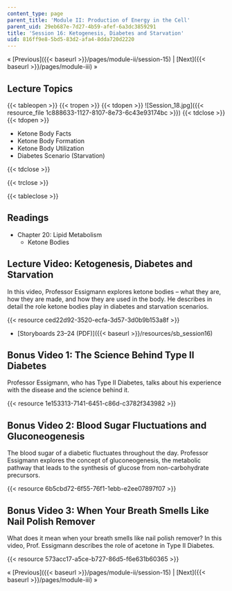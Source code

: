 ```yaml
---
content_type: page
parent_title: 'Module II: Production of Energy in the Cell'
parent_uid: 29eb687e-7d27-4b59-afef-6a3dc3859291
title: 'Session 16: Ketogenesis, Diabetes and Starvation'
uid: 816ff9e8-5bd5-83d2-afa4-8dda720d2220
---
```


« [Previous]({{< baseurl >}}/pages/module-ii/session-15) | [Next]({{< baseurl >}}/pages/module-iii) »

Lecture Topics
--------------

{{< tableopen >}}
{{< tropen >}}
{{< tdopen >}}
![Session_18.jpg]({{< resource_file 1c888633-1127-8107-8e73-6c43e93174bc >}})
{{< tdclose >}}
{{< tdopen >}}


*   Ketone Body Facts
*   Ketone Body Formation
*   Ketone Body Utilization
*   Diabetes Scenario (Starvation)


{{< tdclose >}}

{{< trclose >}}

{{< tableclose >}}

Readings
--------

*   Chapter 20: Lipid Metabolism
    *   Ketone Bodies

Lecture Video: Ketogenesis, Diabetes and Starvation
---------------------------------------------------

In this video, Professor Essigmann explores ketone bodies – what they are, how they are made, and how they are used in the body. He describes in detail the role ketone bodies play in diabetes and starvation scenarios.

{{< resource ced22d92-3520-ecfa-3d57-3d0b9b153a8f >}}

*   [Storyboards 23–24 (PDF)]({{< baseurl >}}/resources/sb_session16)

Bonus Video 1: The Science Behind Type II Diabetes
--------------------------------------------------

Professor Essigmann, who has Type II Diabetes, talks about his experience with the disease and the science behind it.

{{< resource 1e153313-7141-6451-c86d-c3782f343982 >}}

Bonus Video 2: Blood Sugar Fluctuations and Gluconeogenesis
-----------------------------------------------------------

The blood sugar of a diabetic fluctuates throughout the day. Professor Essigmann explores the concept of gluconeogenesis, the metabolic pathway that leads to the synthesis of glucose from non-carbohydrate precursors.

{{< resource 6b5cbd72-6f55-76f1-1ebb-e2ee07897f07 >}}

Bonus Video 3: When Your Breath Smells Like Nail Polish Remover
---------------------------------------------------------------

What does it mean when your breath smells like nail polish remover? In this video, Prof. Essigmann describes the role of acetone in Type II Diabetes.

{{< resource 573acc17-a5ce-b727-86d5-f6e631b60365 >}}

« [Previous]({{< baseurl >}}/pages/module-ii/session-15) | [Next]({{< baseurl >}}/pages/module-iii) »